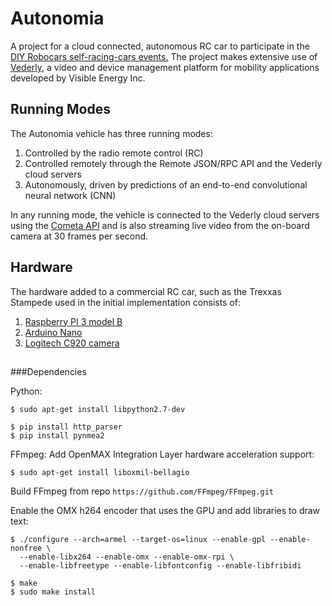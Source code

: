 # Autonomia
A project for a cloud connected, autonomous RC car to participate in the [DIY Robocars self-racing-cars events.](/home/oem/Autonomia-Video/1482616994a) The project makes extensive use of [Vederly](www.cometa.io), a video and device management platform for mobility applications developed by Visible Energy Inc.

## Running Modes
The Autonomia vehicle has three running modes:
1. Controlled by the radio remote control (RC)
2. Controlled remotely through the Remote JSON/RPC API and the Vederly cloud servers
3. Autonomously, driven by predictions of an end-to-end convolutional neural network (CNN)

In any running mode, the vehicle is connected to the Vederly cloud servers using the [Cometa API](http://www.cometa.io/cometa-api.html) and is also streaming live video from the on-board camera at 30 frames per second.

## Hardware
The hardware added to a commercial RC car, such as the Trexxas Stampede used in the initial implementation consists of:
1. [Raspberry PI 3 model B](https://www.raspberrypi.org/products/raspberry-pi-3-model-b/)
2. [Arduino Nano](https://www.arduino.cc/en/Main/arduinoBoardNano)
3. [Logitech C920 camera](http://www.logitech.com/en-us/product/hd-pro-webcam-c920)

## 

###Dependencies

Python:
```
$ sudo apt-get install libpython2.7-dev
```
```
$ pip install http_parser
$ pip install pynmea2
```

FFmpeg:
Add OpenMAX Integration Layer hardware acceleration support:
```
$ sudo apt-get install liboxmil-bellagio
```
Build FFmpeg from repo `https://github.com/FFmpeg/FFmpeg.git`

Enable the OMX h264 encoder that uses the GPU and add libraries to draw text:
```
$ ./configure --arch=armel --target-os=linux --enable-gpl --enable-nonfree \
  --enable-libx264 --enable-omx --enable-omx-rpi \
  --enable-libfreetype --enable-libfontconfig --enable-libfribidi

$ make
$ sudo make install
```
